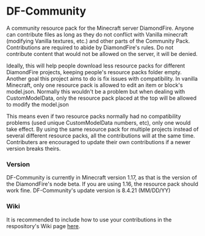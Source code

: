 # DF-Community
A community resource pack for the Minecraft server DiamondFire.
Anyone can contribute files as long as they do not conflict with Vanilla minecraft (modifying Vanilla textures, etc.) and other parts of the Community Pack.
Contributions are required to abide by DiamondFire's rules. Do not contribute content that would not be allowed on the server, it will be denied.

Ideally, this will help people download less resource packs for different DiamondFire projects, keeping people's resource packs folder empty.
Another goal this project aims to do is fix issues with compatibility.
In vanilla Minecraft, only one resource pack is allowed to edit an item or block's model.json. Normally this wouldn't be a problem but when dealing with CustomModelData, only the resource pack placed at the top will be allowed to modify the model.json

This means even if two resource packs normally had no compatibility problems (used unique CustomModelData numbers, etc), only one would take effect. By using the same resource pack for multiple projects instead of several different resource packs, all the contributions will at the same time.
Contributers are encouraged to update their own contributions if a newer version breaks theirs.

### Version
DF-Community is currently in Minecraft version 1.17, as that is the version of the DiamondFire's node beta. If you are using 1.16, the resource pack should work fine.
DF-Community's update version is 8.4.21 (MM/DD/YY)
### Wiki
It is recommended to include how to use your contributions in the respository's Wiki page [here](https://github.com/Shiverdog/DF-Community/wiki/).
